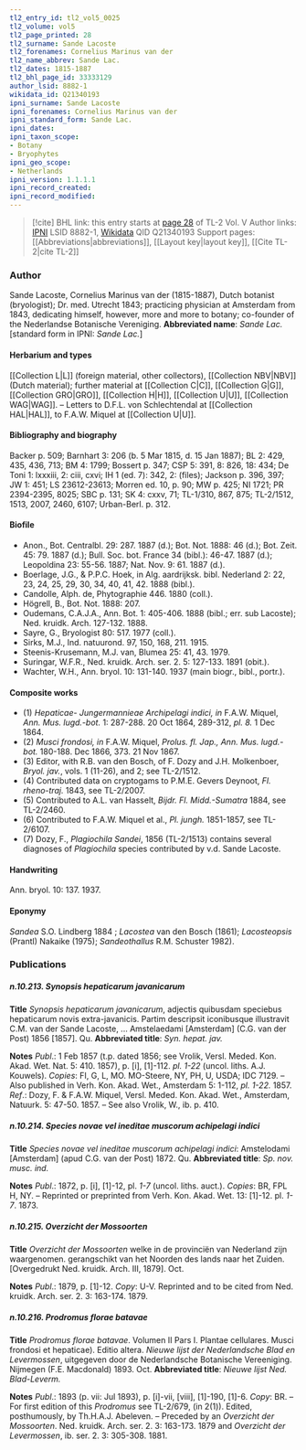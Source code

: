 ```yaml
---
tl2_entry_id: tl2_vol5_0025
tl2_volume: vol5
tl2_page_printed: 28
tl2_surname: Sande Lacoste
tl2_forenames: Cornelius Marinus van der
tl2_name_abbrev: Sande Lac.
tl2_dates: 1815-1887
tl2_bhl_page_id: 33333129
author_lsid: 8882-1
wikidata_id: Q21340193
ipni_surname: Sande Lacoste
ipni_forenames: Cornelius Marinus van der
ipni_standard_form: Sande Lac.
ipni_dates: 
ipni_taxon_scope: 
- Botany
- Bryophytes
ipni_geo_scope: 
- Netherlands
ipni_version: 1.1.1.1
ipni_record_created: 
ipni_record_modified:
---
```


> [!cite] BHL link: this entry starts at [page 28](https://www.biodiversitylibrary.org/page/33333129) of TL-2 Vol. V
> Author links: [IPNI](https://www.ipni.org/a/8882-1) LSID 8882-1, [Wikidata](https://www.wikidata.org/wiki/Q21340193) QID Q21340193
> Support pages: [[Abbreviations|abbreviations]], [[Layout key|layout key]], [[Cite TL-2|cite TL-2]]

### Author

Sande Lacoste, Cornelius Marinus van der (1815-1887), Dutch botanist (bryologist); Dr. med. Utrecht 1843; practicing physician at Amsterdam from 1843, dedicating himself, however, more and more to botany; co-founder of the Nederlandse Botanische Vereniging. 
**Abbreviated name**: *Sande Lac.* \[standard form in IPNI: *Sande Lac.*\]

#### Herbarium and types

[[Collection L|L]] (foreign material, other collectors), [[Collection NBV|NBV]] (Dutch material); further material at [[Collection C|C]], [[Collection G|G]], [[Collection GRO|GRO]], [[Collection H|H]], [[Collection U|U]], [[Collection WAG|WAG]]. – Letters to D.F.L. von Schlechtendal at [[Collection HAL|HAL]], to F.A.W. Miquel at [[Collection U|U]].

#### Bibliography and biography

Backer p. 509; Barnhart 3: 206 (b. 5 Mar 1815, d. 15 Jan 1887); BL 2: 429, 435, 436, 713; BM 4: 1799; Bossert p. 347; CSP 5: 391, 8: 826, 18: 434; De Toni 1: lxxxiii, 2: ciii, cxvi; IH 1 (ed. 7): 342, 2: (files); Jackson p. 396, 397; JW 1: 451; LS 23612-23613; Morren ed. 10, p. 90; MW p. 425; NI 1721; PR 2394-2395, 8025; SBC p. 131; SK 4: cxxv, 71; TL-1/310, 867, 875; TL-2/1512, 1513, 2007, 2460, 6107; Urban-Berl. p. 312.

#### Biofile

- Anon., Bot. Centralbl. 29: 287. 1887 (d.); Bot. Not. 1888: 46 (d.); Bot. Zeit. 45: 79. 1887 (d.); Bull. Soc. bot. France 34 (bibl.): 46-47. 1887 (d.); Leopoldina 23: 55-56. 1887; Nat. Nov. 9: 61. 1887 (d.).
- Boerlage, J.G., & P.P.C. Hoek, in Alg. aardrijksk. bibl. Nederland 2: 22, 23, 24, 25, 29, 30, 34, 40, 41, 42. 1888 (bibl.).
- Candolle, Alph. de, Phytographie 446. 1880 (coll.).
- Högrell, B., Bot. Not. 1888: 207.
- Oudemans, C.A.J.A., Ann. Bot. 1: 405-406. 1888 (bibl.; err. sub Lacoste); Ned. kruidk. Arch. 127-132. 1888.
- Sayre, G., Bryologist 80: 517. 1977 (coll.).
- Sirks, M.J., Ind. natuurond. 97, 150, 168, 211. 1915.
- Steenis-Krusemann, M.J. van, Blumea 25: 41, 43. 1979.
- Suringar, W.F.R., Ned. kruidk. Arch. ser. 2. 5: 127-133. 1891 (obit.).
- Wachter, W.H., Ann. bryol. 10: 131-140. 1937 (main biogr., bibl., portr.).

#### Composite works

- (1) *Hepaticae*- *Jungermannieae Archipelagi indici, in* F.A.W. Miquel, *Ann. Mus. lugd.-bot.* 1: 287-288. 20 Oct 1864, 289-312, *pl. 8.* 1 Dec 1864.
- (2) *Musci frondosi, in* F.A.W. Miquel, *Prolus. fl. Jap., Ann. Mus. lugd.-bot.* 180-188. Dec 1866, 373. 21 Nov 1867.
- (3) Editor, with R.B. van den Bosch, of F. Dozy and J.H. Molkenboer, *Bryol. jav.*, vols. 1 (11-26), and 2; see TL-2/1512.
- (4) Contributed data on cryptogams to P.M.E. Gevers Deynoot, *Fl. rheno-traj.* 1843, see TL-2/2007.
- (5) Contributed to A.L. van Hasselt, *Bijdr. Fl. Midd.-Sumatra* 1884, see TL-2/2460.
- (6) Contributed to F.A.W. Miquel et al., *Pl. jungh.* 1851-1857, see TL-2/6107.
- (7) Dozy, F., *Plagiochila Sandei*, 1856 (TL-2/1513) contains several diagnoses of *Plagiochila* species contributed by v.d. Sande Lacoste.

#### Handwriting

Ann. bryol. 10: 137. 1937.

#### Eponymy

*Sandea* S.O. Lindberg 1884 ; *Lacostea* van den Bosch (1861); *Lacosteopsis* (Prantl) Nakaike (1975); *Sandeothallus* R.M. Schuster 1982).

### Publications

##### n.10.213. Synopsis hepaticarum javanicarum

**Title**
*Synopsis hepaticarum javanicarum*, adjectis quibusdam speciebus hepaticarum novis extra-javanicis. Partim descripsit iconibusque illustravit C.M. van der Sande Lacoste, ... Amstelaedami \[Amsterdam\] (C.G. van der Post) 1856 \[1857\]. Qu.
**Abbreviated title**: *Syn. hepat. jav.*

**Notes**
*Publ*.: 1 Feb 1857 (t.p. dated 1856; see Vrolik, Versl. Meded. Kon. Akad. Wet. Nat. 5: 410. 1857), p. \[i\], \[1\]-112. *pl. 1-22* (uncol. liths. A.J. Kouwels). *Copies*: FI, G, L, MO. MO-Steere, NY, PH, U, USDA; IDC 7129. – Also published in Verh. Kon. Akad. Wet., Amsterdam 5: 1-112, *pl. 1-22.* 1857.
*Ref*.: Dozy, F. & F.A.W. Miquel, Versl. Meded. Kon. Akad. Wet., Amsterdam, Natuurk. 5: 47-50. 1857. – See also Vrolik, W., ib. p. 410.

##### n.10.214. Species novae vel ineditae muscorum achipelagi indici

**Title**
*Species novae vel ineditae muscorum achipelagi indici*: Amstelodami \[Amsterdam\] (apud C.G. van der Post) 1872. Qu.
**Abbreviated title**: *Sp. nov. musc. ind.*

**Notes**
*Publ*.: 1872, p. \[i\], \[1\]-12, pl. *1-7* (uncol. liths. auct.). *Copies*: BR, FPL H, NY. – Reprinted or preprinted from Verh. Kon. Akad. Wet. 13: \[1\]-12. pl. *1-7*. 1873.

##### n.10.215. Overzicht der Mossoorten

**Title**
*Overzicht der Mossoorten* welke in de provinciën van Nederland zijn waargenomen. gerangschikt van het Noorden des lands naar het Zuiden. \[Overgedrukt Ned. kruidk. Arch. III, 1879\]. Oct.

**Notes**
*Publ*.: 1879, p. \[1\]-12. *Copy*: U-V. Reprinted and to be cited from Ned. kruidk. Arch. ser. 2. 3: 163-174. 1879.

##### n.10.216. Prodromus florae batavae

**Title**
*Prodromus florae batavae*. Volumen II Pars I. Plantae cellulares. Musci frondosi et hepaticae). Editio altera. *Nieuwe lijst der Nederlandsche Blad en Levermossen*, uitgegeven door de Nederlandsche Botanische Vereeniging. Nijmegen (F.E. Macdonald) 1893. Oct.
**Abbreviated title**: *Nieuwe lijst Ned. Blad-Leverm.*

**Notes**
*Publ*.: 1893 (p. vii: Jul 1893), p. \[i\]-vii, \[viii\], \[1\]-190, \[1\]-6. *Copy*: BR. – For first edition of this *Prodromus* see TL-2/679, (in 2(1)). Edited, posthumously, by Th.H.A.J. Abeleven. – Preceded by an *Overzicht der Mossoorten*. Ned. kruidk. Arch. ser. 2. 3: 163-173. 1879 and *Overzicht der Levermossen*, ib. ser. 2. 3: 305-308. 1881.

